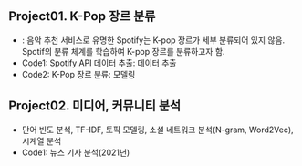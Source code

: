 ## Project01. K-Pop 장르 분류
  - : 음악 추천 서비스로 유명한 Spotify는 K-pop 장르가 세부 분류되어 있지 않음. Spotif의 분류 체계를 학습하여 K-pop 장르를 분류하고자 함.
  - Code1: Spotify API 데이터 추출: 데이터 추출
  - Code2: K-Pop 장르 분류: 모델링
  
## Project02. 미디어, 커뮤니티 분석
  - 단어 빈도 분석, TF-IDF, 토픽 모델링, 소셜 네트워크 분석(N-gram, Word2Vec), 시계열 분석
  - Code1: 뉴스 기사 분석(2021년)
